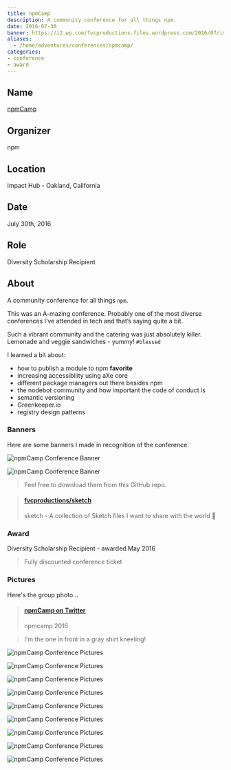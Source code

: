 ```yaml
---
title: npmCamp
description: A community conference for all things npm.
date: 2016-07-30
banner: https://i2.wp.com/fvcproductions.files.wordpress.com/2016/07/img_0493.jpg
aliases:
  - /home/adventures/conferences/npmcamp/
categories:
- conference
- award
---
```


## Name

[npmCamp](//npm.camp)

## Organizer

npm

## Location

Impact Hub - Oakland, California

## Date

July 30th, 2016

## Role

Diversity Scholarship Recipient

## About

A community conference for all things `npm`.

This was an A-mazing conference. Probably one of the most diverse conferences I’ve attended in tech and that’s saying quite a bit.

Such a vibrant community and the catering was just absolutely killer. Lemonade and veggie sandwiches - yummy! `#blessed`

I learned a bit about:

* how to publish a module to npm **favorite**
* increasing accessibility using aXe core
* different package managers out there besides npm
* the nodebot community and how important the code of conduct is
* semantic versioning
* Greenkeeper.io
* registry design patterns

### Banners

Here are some banners I made in recognition of the conference.

![npmCamp Conference Banner](https://i2.wp.com/fvcproductions.files.wordpress.com/2016/07/npm-light.png)

![npmCamp Conference Banner](https://i0.wp.com/fvcproductions.files.wordpress.com/2016/07/npm-dark.png)

> Feel free to download them from this GitHub repo.

<blockquote class="embedly-card"><h4><a href="//github.com/fvcproductions/sketch">fvcproductions/sketch</a></h4><p>sketch - A collection of Sketch files I want to share with the world 🎨</p></blockquote>
<script async src="//cdn.embedly.com/widgets/platform.js" charset="UTF-8"></script>

### Award

Diversity Scholarship Recipient - awarded May 2016

> Fully discounted conference ticket

### Pictures

Here's the group photo...

<blockquote class="embedly-card"><h4><a href="//twitter.com/npmcamp/status/759563526465736704/photo/1">npmCamp on Twitter</a></h4><p>npmcamp 2016</p></blockquote>

> I'm the one in front in a gray shirt kneeling!

![npmCamp Conference Pictures](https://i2.wp.com/fvcproductions.files.wordpress.com/2016/07/img_0493.jpg)

![npmCamp Conference Pictures](https://i2.wp.com/fvcproductions.files.wordpress.com/2016/07/img_0490.jpg)

![npmCamp Conference Pictures](https://i1.wp.com/fvcproductions.files.wordpress.com/2016/07/img_0478.jpg)

![npmCamp Conference Pictures](https://i2.wp.com/fvcproductions.files.wordpress.com/2016/07/img_0475.jpg)

![npmCamp Conference Pictures](https://i1.wp.com/fvcproductions.files.wordpress.com/2016/07/img_0489.jpg)

![npmCamp Conference Pictures](https://i0.wp.com/fvcproductions.files.wordpress.com/2016/07/img_0474.jpg)

![npmCamp Conference Pictures](https://i0.wp.com/fvcproductions.files.wordpress.com/2016/07/img_0491.jpg)

![npmCamp Conference Pictures](https://i1.wp.com/fvcproductions.files.wordpress.com/2016/07/img_0486.jpg)

![npmCamp Conference Pictures](https://i0.wp.com/fvcproductions.files.wordpress.com/2016/07/img_0496.jpg)
